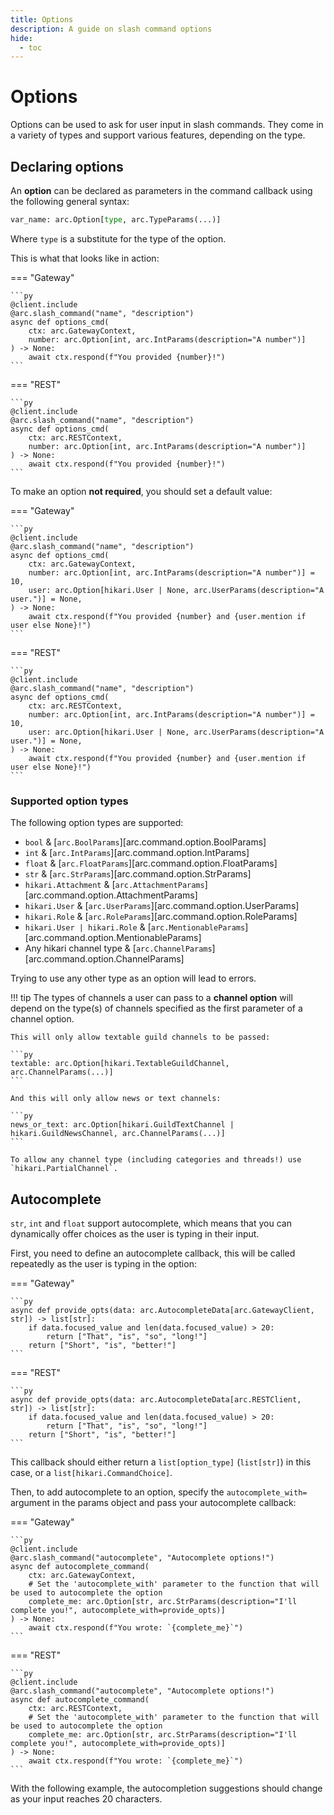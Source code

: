 ```yaml
---
title: Options
description: A guide on slash command options
hide:
  - toc
---
```


# Options

Options can be used to ask for user input in slash commands. They come in a variety of types and support various features, depending on the type.

## Declaring options

An **option** can be declared as parameters in the command callback using the following general syntax:

```py
var_name: arc.Option[type, arc.TypeParams(...)]
```

Where `type` is a substitute for the type of the option.

This is what that looks like in action:

=== "Gateway"

    ```py
    @client.include
    @arc.slash_command("name", "description")
    async def options_cmd(
        ctx: arc.GatewayContext,
        number: arc.Option[int, arc.IntParams(description="A number")]
    ) -> None:
        await ctx.respond(f"You provided {number}!")
    ```

=== "REST"

    ```py
    @client.include
    @arc.slash_command("name", "description")
    async def options_cmd(
        ctx: arc.RESTContext,
        number: arc.Option[int, arc.IntParams(description="A number")]
    ) -> None:
        await ctx.respond(f"You provided {number}!")
    ```

To make an option **not required**, you should set a default value:

=== "Gateway"

    ```py
    @client.include
    @arc.slash_command("name", "description")
    async def options_cmd(
        ctx: arc.GatewayContext,
        number: arc.Option[int, arc.IntParams(description="A number")] = 10,
        user: arc.Option[hikari.User | None, arc.UserParams(description="A user.")] = None,
    ) -> None:
        await ctx.respond(f"You provided {number} and {user.mention if user else None}!")
    ```

=== "REST"

    ```py
    @client.include
    @arc.slash_command("name", "description")
    async def options_cmd(
        ctx: arc.RESTContext,
        number: arc.Option[int, arc.IntParams(description="A number")] = 10,
        user: arc.Option[hikari.User | None, arc.UserParams(description="A user.")] = None,
    ) -> None:
        await ctx.respond(f"You provided {number} and {user.mention if user else None}!")
    ```

### Supported option types

The following option types are supported:

- `bool` & [`arc.BoolParams`][arc.command.option.BoolParams]
- `int` & [`arc.IntParams`][arc.command.option.IntParams]
- `float` & [`arc.FloatParams`][arc.command.option.FloatParams]
- `str` & [`arc.StrParams`][arc.command.option.StrParams]
- `hikari.Attachment` & [`arc.AttachmentParams`][arc.command.option.AttachmentParams]
- `hikari.User` & [`arc.UserParams`][arc.command.option.UserParams]
- `hikari.Role` & [`arc.RoleParams`][arc.command.option.RoleParams]
- `hikari.User | hikari.Role` & [`arc.MentionableParams`][arc.command.option.MentionableParams]
- Any hikari channel type & [`arc.ChannelParams`][arc.command.option.ChannelParams]

Trying to use any other type as an option will lead to errors.

!!! tip
    The types of channels a user can pass to a **channel option** will depend on the type(s) of channels specified as the first parameter of a channel option.

    This will only allow textable guild channels to be passed:

    ```py
    textable: arc.Option[hikari.TextableGuildChannel, arc.ChannelParams(...)]
    ```

    And this will only allow news or text channels:

    ```py
    news_or_text: arc.Option[hikari.GuildTextChannel | hikari.GuildNewsChannel, arc.ChannelParams(...)]
    ```

    To allow any channel type (including categories and threads!) use `hikari.PartialChannel`.

## Autocomplete

`str`, `int` and `float` support autocomplete, which means that you can dynamically offer choices as the user is typing in their input.

First, you need to define an autocomplete callback, this will be called repeatedly as the user is typing in the option:

=== "Gateway"

    ```py
    async def provide_opts(data: arc.AutocompleteData[arc.GatewayClient, str]) -> list[str]:
        if data.focused_value and len(data.focused_value) > 20:
            return ["That", "is", "so", "long!"]
        return ["Short", "is", "better!"]
    ```

=== "REST"

    ```py
    async def provide_opts(data: arc.AutocompleteData[arc.RESTClient, str]) -> list[str]:
        if data.focused_value and len(data.focused_value) > 20:
            return ["That", "is", "so", "long!"]
        return ["Short", "is", "better!"]
    ```

This callback should either return a `list[option_type]` (`list[str]`) in this case, or a `list[hikari.CommandChoice]`.

Then, to add autocomplete to an option, specify the `autocomplete_with=` argument in the params object and pass your autocomplete callback:

=== "Gateway"

    ```py
    @client.include
    @arc.slash_command("autocomplete", "Autocomplete options!")
    async def autocomplete_command(
        ctx: arc.GatewayContext,
        # Set the 'autocomplete_with' parameter to the function that will be used to autocomplete the option
        complete_me: arc.Option[str, arc.StrParams(description="I'll complete you!", autocomplete_with=provide_opts)]
    ) -> None:
        await ctx.respond(f"You wrote: `{complete_me}`")
    ```

=== "REST"

    ```py
    @client.include
    @arc.slash_command("autocomplete", "Autocomplete options!")
    async def autocomplete_command(
        ctx: arc.RESTContext,
        # Set the 'autocomplete_with' parameter to the function that will be used to autocomplete the option
        complete_me: arc.Option[str, arc.StrParams(description="I'll complete you!", autocomplete_with=provide_opts)]
    ) -> None:
        await ctx.respond(f"You wrote: `{complete_me}`")
    ```

With the following example, the autocompletion suggestions should change as your input reaches 20 characters.
